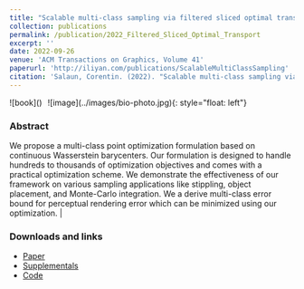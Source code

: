 ```yaml
---
title: "Scalable multi-class sampling via filtered sliced optimal transport"
collection: publications
permalink: /publication/2022_Filtered_Sliced_Optimal_Transport
excerpt: ''
date: 2022-09-26
venue: 'ACM Transactions on Graphics, Volume 41'
paperurl: 'http://iliyan.com/publications/ScalableMultiClassSampling'
citation: 'Salaun, Corentin. (2022). "Scalable multi-class sampling via filtered sliced optimal transport" <i>ACM Transactions on Graphics, Volume 41</i>.'
---
```


<div style="float:left;margin:0 10px 10px 0" markdown="1">
    ![book]()
</div>
![image](../images/bio-photo.jpg){: style="float: left"}

### Abstract

We propose a multi-class point optimization formulation based on continuous Wasserstein barycenters. Our formulation is designed to handle hundreds to thousands of optimization objectives and comes with a practical optimization scheme. We demonstrate the effectiveness of our framework on various sampling applications like stippling, object placement, and Monte-Carlo integration. We a derive multi-class error bound for perceptual rendering error which can be minimized using our optimization. |


### Downloads and links
- [Paper](http://iribis.github.io/files/Scalable_multi-class_sampling_via_filtered_sliced_optimal_transport.pdf)<br />
- [Supplementals](http://iribis.github.io/extra/FSOT/index.html)
- [Code](https://github.com/iribis/filtered-sliced-optimal-transport)